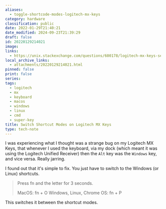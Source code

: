 ```yaml
---
aliases:
  - toggle-shortcode-modes-logitech-mx-keys
category: hardware
classification: public
date: 2022-01-29T21:40:21
date_modified: 2024-09-23T21:39:29
draft: false
id: 20220129214021
image: 
links:
  - https://unix.stackexchange.com/questions/600178/logitech-mx-keys-sends-incorrect-modifier-keys
local_archive_links:
  - attachments/20220129214021.html
pinned: false
print: false
series: 
tags:
  - logitech
  - mx
  - keyboard
  - macos
  - windows
  - linux
  - cmd
  - super-key
title: Switch Shortcut Modes on Logitech MX Keys
type: tech-note
---
```


I was experiencing what I thought was a strange bug on my Logitech MX Keys, that whenever I used the keyboard, via my dock (which meant it was using the Logitech Unified Receiver) then the `Alt` key was the `Windows` key, and vice versa. Really jarring.

I found out that it's simple to fix. You just have to switch to the Windows (or Linux) shortcuts.

> Press fn and the letter for 3 seconds.
>
> MacOS: fn + O
> Windows, Linux, Chrome OS: fn + P

This switches it between the shortcut modes.


